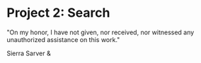 # Project 2: Search

"On my honor, I have not given, nor received, nor witnessed any unauthorized assistance on this work."

Sierra Sarver &
